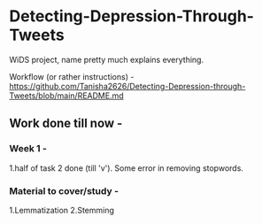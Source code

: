 # Detecting-Depression-Through-Tweets
WiDS project, name pretty much explains everything.

Workflow (or rather instructions) - https://github.com/Tanisha2626/Detecting-Depression-through-Tweets/blob/main/README.md

## Work done till now - 
### Week 1 - 
1.half of task 2 done (till 'v'). Some error in removing stopwords.

### Material to cover/study - 
1.Lemmatization
2.Stemming

